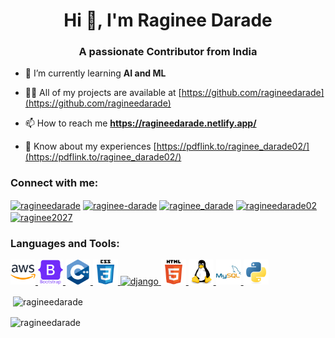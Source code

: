  <h1 align="center">Hi 👋, I'm Raginee Darade</h1>
<h3 align="center">A passionate Contributor from India</h3>

- 🌱 I’m currently learning **AI and ML**

- 👨‍💻 All of my projects are available at [https://github.com/ragineedarade](https://github.com/ragineedarade)

- 📫 How to reach me **https://ragineedarade.netlify.app/**

- 📄 Know about my experiences [https://pdflink.to/raginee_darade02/](https://pdflink.to/raginee_darade02/)

<h3 align="left">Connect with me:</h3>
<p align="left">
<a href="https://twitter.com/ragineedarade" target="blank"><img align="center" src="https://raw.githubusercontent.com/rahuldkjain/github-profile-readme-generator/master/src/images/icons/Social/twitter.svg" alt="ragineedarade" height="30" width="40" /></a>
<a href="https://linkedin.com/in/raginee-darade" target="blank"><img align="center" src="https://raw.githubusercontent.com/rahuldkjain/github-profile-readme-generator/master/src/images/icons/Social/linked-in-alt.svg" alt="raginee-darade" height="30" width="40" /></a>
<a href="https://instagram.com/raginee_darade" target="blank"><img align="center" src="https://raw.githubusercontent.com/rahuldkjain/github-profile-readme-generator/master/src/images/icons/Social/instagram.svg" alt="raginee_darade" height="30" width="40" /></a>
<a href="https://www.leetcode.com/ragineedarade02" target="blank"><img align="center" src="https://raw.githubusercontent.com/rahuldkjain/github-profile-readme-generator/master/src/images/icons/Social/leet-code.svg" alt="ragineedarade02" height="30" width="40" /></a>
<a href="https://discord.gg/raginee2027" target="blank"><img align="center" src="https://raw.githubusercontent.com/rahuldkjain/github-profile-readme-generator/master/src/images/icons/Social/discord.svg" alt="raginee2027" height="30" width="40" /></a>
</p>

<h3 align="left">Languages and Tools:</h3>
<p align="left"> <a href="https://aws.amazon.com" target="_blank" rel="noreferrer"> <img src="https://raw.githubusercontent.com/devicons/devicon/master/icons/amazonwebservices/amazonwebservices-original-wordmark.svg" alt="aws" width="40" height="40"/> </a> <a href="https://getbootstrap.com" target="_blank" rel="noreferrer"> <img src="https://raw.githubusercontent.com/devicons/devicon/master/icons/bootstrap/bootstrap-plain-wordmark.svg" alt="bootstrap" width="40" height="40"/> </a> <a href="https://www.w3schools.com/cpp/" target="_blank" rel="noreferrer"> <img src="https://raw.githubusercontent.com/devicons/devicon/master/icons/cplusplus/cplusplus-original.svg" alt="cplusplus" width="40" height="40"/> </a> <a href="https://www.w3schools.com/css/" target="_blank" rel="noreferrer"> <img src="https://raw.githubusercontent.com/devicons/devicon/master/icons/css3/css3-original-wordmark.svg" alt="css3" width="40" height="40"/> </a> <a href="https://www.djangoproject.com/" target="_blank" rel="noreferrer"> <img src="https://cdn.worldvectorlogo.com/logos/django.svg" alt="django" width="40" height="40"/> </a> <a href="https://www.w3.org/html/" target="_blank" rel="noreferrer"> <img src="https://raw.githubusercontent.com/devicons/devicon/master/icons/html5/html5-original-wordmark.svg" alt="html5" width="40" height="40"/> </a> <a href="https://www.linux.org/" target="_blank" rel="noreferrer"> <img src="https://raw.githubusercontent.com/devicons/devicon/master/icons/linux/linux-original.svg" alt="linux" width="40" height="40"/> </a> <a href="https://www.mysql.com/" target="_blank" rel="noreferrer"> <img src="https://raw.githubusercontent.com/devicons/devicon/master/icons/mysql/mysql-original-wordmark.svg" alt="mysql" width="40" height="40"/> </a> <a href="https://www.python.org" target="_blank" rel="noreferrer"> <img src="https://raw.githubusercontent.com/devicons/devicon/master/icons/python/python-original.svg" alt="python" width="40" height="40"/> </a> </p>

<p>&nbsp;<img align="center" src="https://github-readme-stats.vercel.app/api?username=ragineedarade&show_icons=true&locale=en" alt="ragineedarade" /></p>

<p><img align="center" src="https://github-readme-streak-stats.herokuapp.com/?user=ragineedarade&" alt="ragineedarade" /></p>
